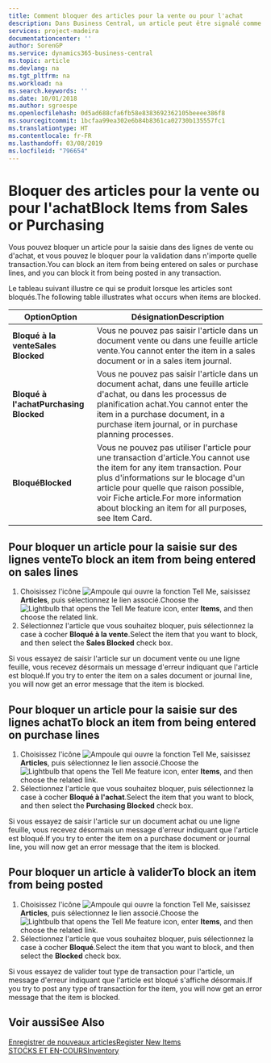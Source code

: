 ```yaml
---
title: Comment bloquer des articles pour la vente ou pour l'achat
description: Dans Business Central, un article peut être signalé comme bloqué pour la vente, bloqué pour l'achat ou bloqué dans tous les cas.
services: project-madeira
documentationcenter: ''
author: SorenGP
ms.service: dynamics365-business-central
ms.topic: article
ms.devlang: na
ms.tgt_pltfrm: na
ms.workload: na
ms.search.keywords: ''
ms.date: 10/01/2018
ms.author: sgroespe
ms.openlocfilehash: 0d5ad688cfa6fb58e8383692362105beeee386f8
ms.sourcegitcommit: 1bcfaa99ea302e6b84b8361ca02730b135557fc1
ms.translationtype: HT
ms.contentlocale: fr-FR
ms.lasthandoff: 03/08/2019
ms.locfileid: "796654"
---
```

# <a name="block-items-from-sales-or-purchasing"></a><span data-ttu-id="a0ba2-103">Bloquer des articles pour la vente ou pour l'achat</span><span class="sxs-lookup"><span data-stu-id="a0ba2-103">Block Items from Sales or Purchasing</span></span>
<span data-ttu-id="a0ba2-104">Vous pouvez bloquer un article pour la saisie dans des lignes de vente ou d'achat, et vous pouvez le bloquer pour la validation dans n'importe quelle transaction.</span><span class="sxs-lookup"><span data-stu-id="a0ba2-104">You can block an item from being entered on sales or purchase lines, and you can block it from being posted in any transaction.</span></span>  

<span data-ttu-id="a0ba2-105">Le tableau suivant illustre ce qui se produit lorsque les articles sont bloqués.</span><span class="sxs-lookup"><span data-stu-id="a0ba2-105">The following table illustrates what occurs when items are blocked.</span></span>  

|<span data-ttu-id="a0ba2-106">Option</span><span class="sxs-lookup"><span data-stu-id="a0ba2-106">Option</span></span>|<span data-ttu-id="a0ba2-107">Désignation</span><span class="sxs-lookup"><span data-stu-id="a0ba2-107">Description</span></span>|  
|--------------------|------------|  
|<span data-ttu-id="a0ba2-108">**Bloqué à la vente**</span><span class="sxs-lookup"><span data-stu-id="a0ba2-108">**Sales Blocked**</span></span>|<span data-ttu-id="a0ba2-109">Vous ne pouvez pas saisir l'article dans un document vente ou dans une feuille article vente.</span><span class="sxs-lookup"><span data-stu-id="a0ba2-109">You cannot enter the item in a sales document or in a sales item journal.</span></span>|  
|<span data-ttu-id="a0ba2-110">**Bloqué à l'achat**</span><span class="sxs-lookup"><span data-stu-id="a0ba2-110">**Purchasing Blocked**</span></span>|<span data-ttu-id="a0ba2-111">Vous ne pouvez pas saisir l'article dans un document achat, dans une feuille article d'achat, ou dans les processus de planification achat.</span><span class="sxs-lookup"><span data-stu-id="a0ba2-111">You cannot enter the item in a purchase document, in a purchase item journal, or in purchase planning processes.</span></span>|  
|<span data-ttu-id="a0ba2-112">**Bloqué**</span><span class="sxs-lookup"><span data-stu-id="a0ba2-112">**Blocked**</span></span>|<span data-ttu-id="a0ba2-113">Vous ne pouvez pas utiliser l'article pour une transaction d'article.</span><span class="sxs-lookup"><span data-stu-id="a0ba2-113">You cannot use the item for any item transaction.</span></span> <span data-ttu-id="a0ba2-114">Pour plus d'informations sur le blocage d'un article pour quelle que raison possible, voir Fiche article.</span><span class="sxs-lookup"><span data-stu-id="a0ba2-114">For more information about blocking an item for all purposes, see Item Card.</span></span>|  

## <a name="to-block-an-item-from-being-entered-on-sales-lines"></a><span data-ttu-id="a0ba2-115">Pour bloquer un article pour la saisie sur des lignes vente</span><span class="sxs-lookup"><span data-stu-id="a0ba2-115">To block an item from being entered on sales lines</span></span>  

1.  <span data-ttu-id="a0ba2-116">Choisissez l'icône ![Ampoule qui ouvre la fonction Tell Me](media/ui-search/search_small.png "Dites-moi ce que vous voulez faire"), saisissez **Articles**, puis sélectionnez le lien associé.</span><span class="sxs-lookup"><span data-stu-id="a0ba2-116">Choose the ![Lightbulb that opens the Tell Me feature](media/ui-search/search_small.png "Tell me what you want to do") icon, enter **Items**, and then choose the related link.</span></span>  
2.  <span data-ttu-id="a0ba2-117">Sélectionnez l'article que vous souhaitez bloquer, puis sélectionnez la case à cocher **Bloqué à la vente**.</span><span class="sxs-lookup"><span data-stu-id="a0ba2-117">Select the item that you want to block, and then select the **Sales Blocked** check box.</span></span>  

<span data-ttu-id="a0ba2-118">Si vous essayez de saisir l'article sur un document vente ou une ligne feuille, vous recevez désormais un message d'erreur indiquant que l'article est bloqué.</span><span class="sxs-lookup"><span data-stu-id="a0ba2-118">If you try to enter the item on a sales document or journal line, you will now get an error message that the item is blocked.</span></span>

## <a name="to-block-an-item-from-being-entered-on-purchase-lines"></a><span data-ttu-id="a0ba2-119">Pour bloquer un article pour la saisie sur des lignes achat</span><span class="sxs-lookup"><span data-stu-id="a0ba2-119">To block an item from being entered on purchase lines</span></span>  

1.  <span data-ttu-id="a0ba2-120">Choisissez l'icône ![Ampoule qui ouvre la fonction Tell Me](media/ui-search/search_small.png "Dites-moi ce que vous voulez faire"), saisissez **Articles**, puis sélectionnez le lien associé.</span><span class="sxs-lookup"><span data-stu-id="a0ba2-120">Choose the ![Lightbulb that opens the Tell Me feature](media/ui-search/search_small.png "Tell me what you want to do") icon, enter **Items**, and then choose the related link.</span></span>  
2.  <span data-ttu-id="a0ba2-121">Sélectionnez l'article que vous souhaitez bloquer, puis sélectionnez la case à cocher **Bloqué à l'achat**.</span><span class="sxs-lookup"><span data-stu-id="a0ba2-121">Select the item that you want to block, and then select the **Purchasing Blocked** check box.</span></span>  

<span data-ttu-id="a0ba2-122">Si vous essayez de saisir l'article sur un document achat ou une ligne feuille, vous recevez désormais un message d'erreur indiquant que l'article est bloqué.</span><span class="sxs-lookup"><span data-stu-id="a0ba2-122">If you try to enter the item on a purchase document or journal line, you will now get an error message that the item is blocked.</span></span>

## <a name="to-block-an-item-from-being-posted"></a><span data-ttu-id="a0ba2-123">Pour bloquer un article à valider</span><span class="sxs-lookup"><span data-stu-id="a0ba2-123">To block an item from being posted</span></span>
1. <span data-ttu-id="a0ba2-124">Choisissez l'icône ![Ampoule qui ouvre la fonction Tell Me](media/ui-search/search_small.png "Dites-moi ce que vous voulez faire"), saisissez **Articles**, puis sélectionnez le lien associé.</span><span class="sxs-lookup"><span data-stu-id="a0ba2-124">Choose the ![Lightbulb that opens the Tell Me feature](media/ui-search/search_small.png "Tell me what you want to do") icon, enter **Items**, and then choose the related link.</span></span>
2. <span data-ttu-id="a0ba2-125">Sélectionnez l'article que vous souhaitez bloquer, puis sélectionnez la case à cocher **Bloqué**.</span><span class="sxs-lookup"><span data-stu-id="a0ba2-125">Select the item that you want to block, and then select the **Blocked** check box.</span></span>

<span data-ttu-id="a0ba2-126">Si vous essayez de valider tout type de transaction pour l'article, un message d'erreur indiquant que l'article est bloqué s'affiche désormais.</span><span class="sxs-lookup"><span data-stu-id="a0ba2-126">If you try to post any type of transaction for the item, you will now get an error message that the item is blocked.</span></span>

## <a name="see-also"></a><span data-ttu-id="a0ba2-127">Voir aussi</span><span class="sxs-lookup"><span data-stu-id="a0ba2-127">See Also</span></span>  
[<span data-ttu-id="a0ba2-128">Enregistrer de nouveaux articles</span><span class="sxs-lookup"><span data-stu-id="a0ba2-128">Register New Items</span></span>](inventory-how-register-new-items.md)  
[<span data-ttu-id="a0ba2-129">STOCKS ET EN-COURS</span><span class="sxs-lookup"><span data-stu-id="a0ba2-129">Inventory</span></span>](inventory-manage-inventory.md)  
